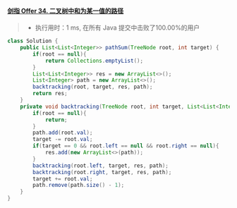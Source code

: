 #### [剑指 Offer 34. 二叉树中和为某一值的路径](https://leetcode-cn.com/problems/er-cha-shu-zhong-he-wei-mou-yi-zhi-de-lu-jing-lcof/)

> - 执行用时：1 ms, 在所有 Java 提交中击败了100.00%的用户

```java
class Solution {
    public List<List<Integer>> pathSum(TreeNode root, int target) {
        if(root == null){
            return Collections.emptyList();
        }
        List<List<Integer>> res = new ArrayList<>();
        List<Integer> path = new ArrayList<>();
        backtracking(root, target, res, path);
        return res;
    }
    private void backtracking(TreeNode root, int target, List<List<Integer>> res, List<Integer> path){
        if(root == null){
            return;
        }      
        path.add(root.val);
        target -= root.val;
        if(target == 0 && root.left == null && root.right == null){
            res.add(new ArrayList<>(path));
        }
        backtracking(root.left, target, res, path);
        backtracking(root.right, target, res, path);
        target += root.val;
        path.remove(path.size() - 1);
    }
}
```

